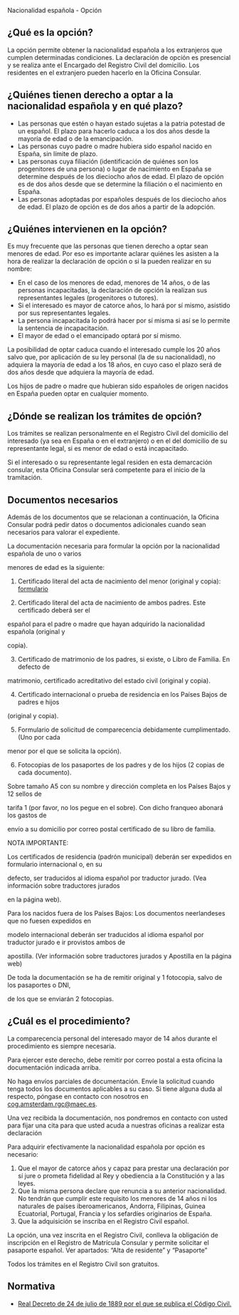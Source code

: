  Nacionalidad española - Opción

  ¿Qué es la opción?
------------------

 La opción permite obtener la nacionalidad española a los extranjeros que cumplen determinadas condiciones. La declaración de opción es presencial y se realiza ante el Encargado del Registro Civil del domicilio. Los residentes en el extranjero pueden hacerlo en la Oficina Consular.

 ¿Quiénes tienen derecho a optar a la nacionalidad española y en qué plazo?
--------------------------------------------------------------------------

 * Las personas que estén o hayan estado sujetas a la patria potestad de un español. El plazo para hacerlo caduca a los dos años desde la mayoría de edad o de la emancipación.
* Las personas cuyo padre o madre hubiera sido español nacido en España, sin límite de plazo.
* Las personas cuya filiación (identificación de quiénes son los progenitores de una persona) o lugar de nacimiento en España se determine después de los dieciocho años de edad. El plazo de opción es de dos años desde que se determine la filiación o el nacimiento en España.
* Las personas adoptadas por españoles después de los dieciocho años de edad. El plazo de opción es de dos años a partir de la adopción.

 ¿Quiénes intervienen en la opción?
----------------------------------

 Es muy frecuente que las personas que tienen derecho a optar sean menores de edad. Por eso es importante aclarar quiénes les asisten a la hora de realizar la declaración de opción o si la pueden realizar en su nombre:

 * En el caso de los menores de edad, menores de 14 años, o de las personas incapacitadas, la declaración de opción la realizan sus representantes legales (progenitores o tutores).
* Si el interesado es mayor de catorce años, lo hará por sí mismo, asistido por sus representantes legales.
* La persona incapacitada lo podrá hacer por sí misma si así se lo permite la sentencia de incapacitación.
* El mayor de edad o el emancipado optará por sí mismo.

 La posibilidad de optar caduca cuando el interesado cumple los 20 años salvo que, por aplicación de su ley personal (la de su nacionalidad), no adquiera la mayoría de edad a los 18 años, en cuyo caso el plazo será de dos años desde que adquiera la mayoría de edad.

 Los hijos de padre o madre que hubieran sido españoles de origen nacidos en España pueden optar en cualquier momento.

 ¿Dónde se realizan los trámites de opción?
------------------------------------------

 Los trámites se realizan personalmente en el Registro Civil del domicilio del interesado (ya sea en España o en el extranjero) o en el del domicilio de su representante legal, si es menor de edad o está incapacitado.

 Si el interesado o su representante legal residen en esta demarcación consular, esta Oficina Consular será competente para el inicio de la tramitación.

 Documentos necesarios
---------------------

 Además de los documentos que se relacionan a continuación, la Oficina Consular podrá pedir datos o documentos adicionales cuando sean necesarios para valorar el expediente.

 La documentación necesaria para formular la opción por la nacionalidad española de uno o varios

menores de edad es la siguiente:

1. Certificado literal del acta de nacimiento del menor (original y copia): [formulario](https://www.exteriores.gob.es/Documents/DocumentosSC/Nacionalidad/Hoja%20declaratoria%20inscripci%C3%B3n%20nacimiento.pdf)

2. Certificado literal del acta de nacimiento de ambos padres. Este certificado deberá ser el

español para el padre o madre que hayan adquirido la nacionalidad española (original y

copia).

3. Certificado de matrimonio de los padres, si existe, o Libro de Familia. En defecto de

matrimonio, certificado acreditativo del estado civil (original y copia).

4. Certificado internacional o prueba de residencia en los Países Bajos de padres e hijos

(original y copia).

5. Formulario de solicitud de comparecencia debidamente cumplimentado. (Uno por cada

menor por el que se solicita la opción).

6. Fotocopias de los pasaportes de los padres y de los hijos (2 copias de cada documento).

Sobre tamaño A5 con su nombre y dirección completa en los Países Bajos y 12 sellos de

tarifa 1 (por favor, no los pegue en el sobre). Con dicho franqueo abonará los gastos de

envío a su domicilio por correo postal certificado de su libro de familia.

NOTA IMPORTANTE:

Los certificados de residencia (padrón municipal) deberán ser expedidos en formulario internacional o, en su

defecto, ser traducidos al idioma español por traductor jurado. (Vea información sobre traductores jurados

en la página web).

Para los nacidos fuera de los Países Bajos: Los documentos neerlandeses que no fuesen expedidos en

modelo internacional deberán ser traducidos al idioma español por traductor jurado e ir provistos ambos de

apostilla. (Ver información sobre traductores jurados y Apostilla en la página web)

De toda la documentación se ha de remitir original y 1 fotocopia, salvo de los pasaportes o DNI,

de los que se enviarán 2 fotocopias.

 ¿Cuál es el procedimiento?
--------------------------

 La comparecencia personal del interesado mayor de 14 años durante el procedimiento es siempre necesaria.

 Para ejercer este derecho, debe remitir por correo postal a esta oficina la documentación indicada arriba.

No haga envíos parciales de documentación. Envíe la solicitud cuando tenga todos los documentos aplicables a su caso. Si tiene alguna duda al respecto, póngase en contacto con nosotros en cog.amsterdam.rgc@maec.es.

Una vez recibida la documentación, nos pondremos en contacto con usted para fijar una cita para que usted acuda a nuestras oficinas a realizar esta declaración

 Para adquirir efectivamente la nacionalidad española por opción es necesario:

 1. Que el mayor de catorce años y capaz para prestar una declaración por sí jure o prometa fidelidad al Rey y obediencia a la Constitución y a las leyes.
2. Que la misma persona declare que renuncia a su anterior nacionalidad. No tendrán que cumplir este requisito los menores de 14 años ni los naturales de países iberoamericanos, Andorra, Filipinas, Guinea Ecuatorial, Portugal, Francia y los sefardíes originarios de España.
3. Que la adquisición se inscriba en el Registro Civil español.

 La opción, una vez inscrita en el Registro Civil, conlleva la obligación de inscripción en el Registro de Matrícula Consular y permite solicitar el pasaporte español. Ver apartados: “Alta de residente” y “Pasaporte”

 Todos los trámites en el Registro Civil son gratuitos.

 Normativa
---------

 * [Real Decreto de 24 de julio de 1889 por el que se publica el Código Civil.](https://www.boe.es/buscar/act.php?id=BOE-A-1889-4763)

  